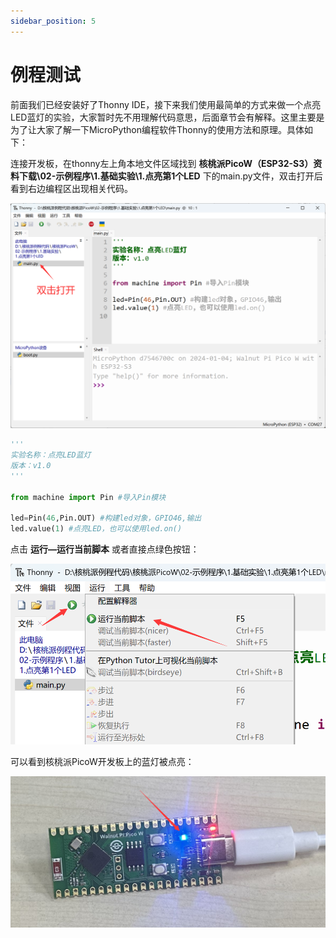 ```yaml
---
sidebar_position: 5
---
```


# 例程测试

前面我们已经安装好了Thonny IDE，接下来我们使用最简单的方式来做一个点亮LED蓝灯的实验，大家暂时先不用理解代码意思，后面章节会有解释。这里主要是为了让大家了解一下MicroPython编程软件Thonny的使用方法和原理。具体如下：

连接开发板，在thonny左上角本地文件区域找到 **核桃派PicoW（ESP32-S3）资料下载\02-示例程序\1.基础实验\1.点亮第1个LED** 下的main.py文件，双击打开后看到右边编程区出现相关代码。

![demo](./img/demo/demo1.png)


```python
'''
实验名称：点亮LED蓝灯
版本：v1.0
'''

from machine import Pin #导入Pin模块

led=Pin(46,Pin.OUT) #构建led对象，GPIO46,输出
led.value(1) #点亮LED，也可以使用led.on()

```

点击 **运行—运行当前脚本** 或者直接点绿色按钮：

![demo](./img/demo/demo2.png)

可以看到核桃派PicoW开发板上的蓝灯被点亮：

![demo](./img/demo/demo3.png)